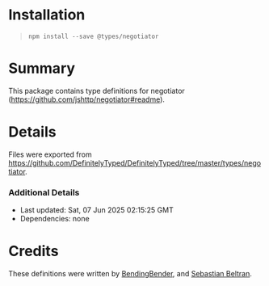 # Installation
> `npm install --save @types/negotiator`

# Summary
This package contains type definitions for negotiator (https://github.com/jshttp/negotiator#readme).

# Details
Files were exported from https://github.com/DefinitelyTyped/DefinitelyTyped/tree/master/types/negotiator.

### Additional Details
 * Last updated: Sat, 07 Jun 2025 02:15:25 GMT
 * Dependencies: none

# Credits
These definitions were written by [BendingBender](https://github.com/BendingBender), and [Sebastian Beltran](https://github.com/bjohansebas).
